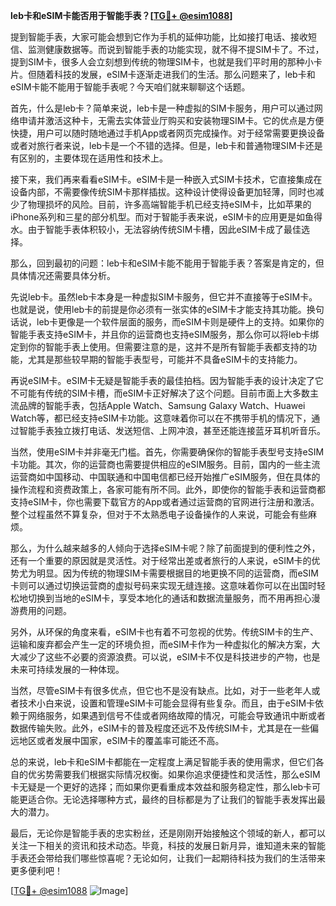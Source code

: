 **leb卡和eSIM卡能否用于智能手表？[[TG💪+ @esim1088](https://t.me/s/esim1088)]**

提到智能手表，大家可能会想到它作为手机的延伸功能，比如接打电话、接收短信、监测健康数据等。而说到智能手表的功能实现，就不得不提SIM卡了。不过，提到SIM卡，很多人会立刻想到传统的物理SIM卡，也就是我们平时用的那种小卡片。但随着科技的发展，eSIM卡逐渐走进我们的生活。那么问题来了，leb卡和eSIM卡能不能用于智能手表呢？今天咱们就来聊聊这个话题。

首先，什么是leb卡？简单来说，leb卡是一种虚拟的SIM卡服务，用户可以通过网络申请并激活这种卡，无需去实体营业厅购买和安装物理SIM卡。它的优点是方便快捷，用户可以随时随地通过手机App或者网页完成操作。对于经常需要更换设备或者对旅行者来说，leb卡是一个不错的选择。但是，leb卡和普通物理SIM卡还是有区别的，主要体现在适用性和技术上。

接下来，我们再来看看eSIM卡。eSIM卡是一种嵌入式SIM卡技术，它直接集成在设备内部，不需要像传统SIM卡那样插拔。这种设计使得设备更加轻薄，同时也减少了物理损坏的风险。目前，许多高端智能手机已经支持eSIM卡，比如苹果的iPhone系列和三星的部分机型。而对于智能手表来说，eSIM卡的应用更是如鱼得水。由于智能手表体积较小，无法容纳传统SIM卡槽，因此eSIM卡成了最佳选择。

那么，回到最初的问题：leb卡和eSIM卡能不能用于智能手表？答案是肯定的，但具体情况还需要具体分析。

先说leb卡。虽然leb卡本身是一种虚拟SIM卡服务，但它并不直接等于eSIM卡。也就是说，使用leb卡的前提是你必须有一张实体的eSIM卡才能支持其功能。换句话说，leb卡更像是一个软件层面的服务，而eSIM卡则是硬件上的支持。如果你的智能手表支持eSIM卡，并且你的运营商也支持eSIM服务，那么你可以将leb卡绑定到你的智能手表上使用。但需要注意的是，这并不是所有智能手表都支持的功能，尤其是那些较早期的智能手表型号，可能并不具备eSIM卡的支持能力。

再说eSIM卡。eSIM卡无疑是智能手表的最佳拍档。因为智能手表的设计决定了它不可能有传统的SIM卡槽，而eSIM卡正好解决了这个问题。目前市面上大多数主流品牌的智能手表，包括Apple Watch、Samsung Galaxy Watch、Huawei Watch等，都已经支持eSIM卡功能。这意味着你可以在不携带手机的情况下，通过智能手表独立拨打电话、发送短信、上网冲浪，甚至还能连接蓝牙耳机听音乐。

当然，使用eSIM卡并非毫无门槛。首先，你需要确保你的智能手表型号支持eSIM卡功能。其次，你的运营商也需要提供相应的eSIM服务。目前，国内的一些主流运营商如中国移动、中国联通和中国电信都已经开始推广eSIM服务，但在具体的操作流程和资费政策上，各家可能有所不同。此外，即使你的智能手表和运营商都支持eSIM卡，你也需要下载官方的App或者通过运营商的官网进行注册和激活。整个过程虽然不算复杂，但对于不太熟悉电子设备操作的人来说，可能会有些麻烦。

那么，为什么越来越多的人倾向于选择eSIM卡呢？除了前面提到的便利性之外，还有一个重要的原因就是灵活性。对于经常出差或者旅行的人来说，eSIM卡的优势尤为明显。因为传统的物理SIM卡需要根据目的地更换不同的运营商，而eSIM卡则可以通过切换运营商的虚拟号码来实现无缝连接。这意味着你可以在出国时轻松地切换到当地的eSIM卡，享受本地化的通话和数据流量服务，而不用再担心漫游费用的问题。

另外，从环保的角度来看，eSIM卡也有着不可忽视的优势。传统SIM卡的生产、运输和废弃都会产生一定的环境负担，而eSIM卡作为一种虚拟化的解决方案，大大减少了这些不必要的资源浪费。可以说，eSIM卡不仅是科技进步的产物，也是未来可持续发展的一种体现。

当然，尽管eSIM卡有很多优点，但它也不是没有缺点。比如，对于一些老年人或者技术小白来说，设置和管理eSIM卡可能会显得有些复杂。而且，由于eSIM卡依赖于网络服务，如果遇到信号不佳或者网络故障的情况，可能会导致通讯中断或者数据传输失败。此外，eSIM卡的普及程度还远不及传统SIM卡，尤其是在一些偏远地区或者发展中国家，eSIM卡的覆盖率可能还不高。

总的来说，leb卡和eSIM卡都能在一定程度上满足智能手表的使用需求，但它们各自的优劣势需要我们根据实际情况权衡。如果你追求便捷性和灵活性，那么eSIM卡无疑是一个更好的选择；而如果你更看重成本效益和服务稳定性，那么leb卡可能更适合你。无论选择哪种方式，最终的目标都是为了让我们的智能手表发挥出最大的潜力。

最后，无论你是智能手表的忠实粉丝，还是刚刚开始接触这个领域的新人，都可以关注一下相关的资讯和技术动态。毕竟，科技的发展日新月异，谁知道未来的智能手表还会带给我们哪些惊喜呢？无论如何，让我们一起期待科技为我们的生活带来更多便利吧！

[[TG💪+ @esim1088](https://t.me/s/esim1088) ![Image](https://i.postimg.cc/4NQfJmqS/Snipaste-2025-05-13-00-14-12.png)]